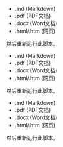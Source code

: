 - .md (Markdown) 
- .pdf (PDF文档) 
- .docx (Word文档) 
- .html/.htm (网页) 
 
然后重新运行此脚本。 
- .md (Markdown) 
- .pdf (PDF文档) 
- .docx (Word文档) 
- .html/.htm (网页) 
 
然后重新运行此脚本。 
- .md (Markdown) 
- .pdf (PDF文档) 
- .docx (Word文档) 
- .html/.htm (网页) 
 
然后重新运行此脚本。 
